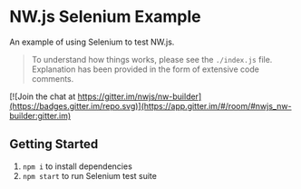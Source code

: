 # NW.js Selenium Example

An example of using Selenium to test NW.js.

> To understand how things works, please see the `./index.js` file. Explanation has been provided in the form of extensive code comments.

[![Join the chat at https://gitter.im/nwjs/nw-builder](https://badges.gitter.im/repo.svg)](https://app.gitter.im/#/room/#nwjs_nw-builder:gitter.im)

## Getting Started

1. `npm i` to install dependencies
1. `npm start` to run Selenium test suite
